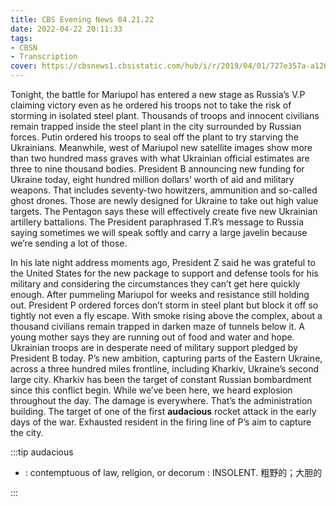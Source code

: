 ```yaml
---
title: CBS Evening News 04.21.22
date: 2022-04-22 20:11:33
tags:
- CBSN
- Transcription
cover: https://cbsnews1.cbsistatic.com/hub/i/r/2019/04/01/727e357a-a126-4138-a2c5-4d3222669d57/thumbnail/640x360/3ff2761028dc5c65cc4f07acd54bcd5c/cbsn2-logo-1920x1080.jpg
---
```

Tonight, the battle for Mariupol has entered a new stage as Russia’s V.P claiming victory even as he ordered his troops not to take the risk of storming in isolated steel plant. Thousands of troops and innocent civilians remain trapped inside the steel plant in the city surrounded by Russian forces. Putin ordered his troops to seal off the plant to try starving the Ukrainians. Meanwhile, west of Mariupol new satellite images show more than two hundred mass graves with what Ukrainian official estimates are three to nine thousand bodies. President B announcing new funding for Ukraine today, eight hundred million dollars’ worth of aid and military weapons. That includes seventy-two howitzers, ammunition and so-called ghost drones. Those are newly designed for Ukraine to take out high value targets. The Pentagon says these will effectively create five new Ukrainian artillery battalions. The President paraphrased T.R’s message to Russia saying sometimes we will speak softly and carry a large javelin because we’re sending a lot of those.

In his late night address moments ago, President Z said he was grateful to the United States for the new package to support and defense tools for his military and considering the circumstances they can’t get here quickly enough. After pummeling Mariupol for weeks and resistance still holding out. President P ordered forces don’t storm in steel plant but block it off so tightly not even a fly escape. With smoke rising above the complex, about a thousand civilians remain trapped in darken maze of tunnels below it. A young mother says they are running out of food and water and hope. Ukrainian troops are in desperate need of military support pledged by President B today. P’s new ambition, capturing parts of the Eastern Ukraine, across a three hundred miles frontline, including Kharkiv, Ukraine’s second large city. Kharkiv has been the target of constant Russian bombardment since this conflict begin. While we’ve been here, we heard explosion throughout the day. The damage is everywhere. That’s the administration building. The target of one of the first **audacious** rocket attack in the early days of the war. Exhausted resident in the firing line of P’s aim to capture the city.

:::tip audacious

- : contemptuous of law, religion, or decorum : INSOLENT. 粗野的；大胆的
  
:::

